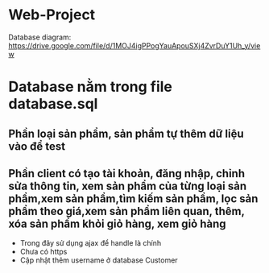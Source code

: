 # Web-Project
Database diagram: https://drive.google.com/file/d/1MOJ4igPPogYauApouSXj4ZvrDuY1Uh_y/view
# Database nằm trong file database.sql
## Phần loại sản phẩm, sản phẩm tự thêm dữ liệu vào để test
## Phần client có tạo tài khoản, đăng nhập, chỉnh sửa thông tin, xem sản phẩm của từng loại sản phẩm,xem sản phẩm,tìm kiếm sản phẩm, lọc sản phẩm theo giá,xem sản phẩm liên quan, thêm, xóa sản phẩm khỏi giỏ hàng, xem giỏ hàng
- Trong đây sử dụng ajax để handle là chính 
- Chưa có https
- Cập nhật thêm username ở database Customer